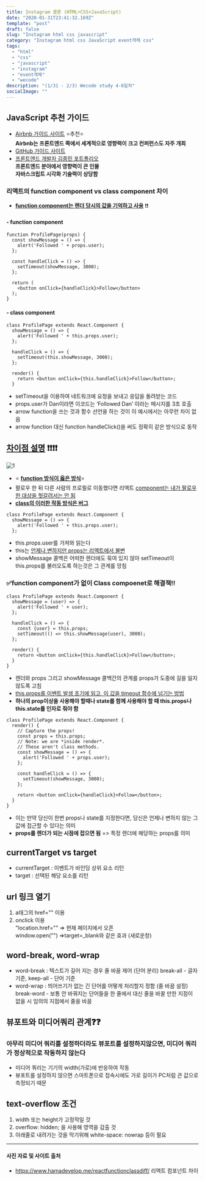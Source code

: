 ```yaml
---
title: Instagram 클론 (HTML+CSS+JavaScript)
date: "2020-01-31T23:41:32.169Z"
template: "post"
draft: false
slug: "Instagram html css javascript"
category: "Instagram html css JavaScript event객체 css"
tags:
  - "html"
  - "css"
  - "javascript"
  - "instagram"
  - "event객체"
  - "wecode"
description: "(1/31 - 2/3) Wecode study 4-6일차"
socialImage: ""
---
```


## JavaScript 추천 가이드

- [Airbnb 가이드 사이트](https://github.com/airbnb/javascript) ⭐추천⭐  
  **Airbnb는 프론트엔드 쪽에서 세계적으로 영향력이 크고 컨퍼런스도 자주 개최**
- [GitHub 가이드 사이트](https://google.github.io/styleguide/htmlcssguide.html)
- [프론트엔드 개발자 김종민 포트폴리오](https://docs.google.com/presentation/d/1a691zZsgQMZBftHI3RJpgy8CqYtTQi8ZSe3SMgU6Tac/edit#slide=id.g75ac57a38d_0_63)  
  **프론트엔드 분야에서 영향력이 큰 인물**  
  **자바스크립트 시각화 기술력이 상당함**

### 리액트의 function component vs class component 차이

- **<u>function component는 렌더 당시의 값을 기억하고 사용</u>** ❗❗

#### - function component

```
function ProfilePage(props) {
  const showMessage = () => {
    alert('Followed ' + props.user);
  };

  const handleClick = () => {
    setTimeout(showMessage, 3000);
  };

  return (
    <button onClick={handleClick}>Follow</button>
  );
}
```

#### - class component

```
class ProfilePage extends React.Component {
  showMessage = () => {
    alert('Followed ' + this.props.user);
  };

  handleClick = () => {
    setTimeout(this.showMessage, 3000);
  };

  render() {
    return <button onClick={this.handleClick}>Follow</button>;
  }
```

- setTimeout을 이용하여 네트워크에 요청을 보내고 응답을 돌려받는 코드
- props.user가 Dan이라면 이코드는 ‘Followed Dan’ 이라는 메시지를 3초 호출
- arrow function을 쓰는 것과 함수 선언을 하는 것이 이 예시에서는 아무런 차이 없음
- arrow function 대신 function handleClick()을 써도 정확히 같은 방식으로 동작

## <u>차이점 설명</u> ❗❗❗❗

![1](https://overreacted.io/386a449110202d5140d67336a0ade5a0/bug.gif)

- ⭐ <u>**function 방식이 옳은 방식**</u>⭐
- 팔로우 한 뒤 다른 사람의 프로필로 이동했다면 리액트 <u>component는 내가 팔로우한 대상을 헛갈려서는 안 됨</u>
- <u>**class의 이러한 작동 방식은 버그**</u>

```
class ProfilePage extends React.Component {
  showMessage = () => {
    alert('Followed ' + this.props.user);
  };
```

- this.props.user를 가져와 읽는다
- this는 <u>언제나 변하지만 props는 리액트에서 불변</u>
- showMessage 콜백은 어떠한 렌더에도 묶여 있지 않아 setTimeout이 this.props를 불러오도록 하는것은 그 관계를 망침

### ✅function component가 없이 Class compoenet로 해결책!!

```
class ProfilePage extends React.Component {
  showMessage = (user) => {
    alert('Followed ' + user);
  };

  handleClick = () => {
    const {user} = this.props;
    setTimeout(() => this.showMessage(user), 3000);
  };

  render() {
    return <button onClick={this.handleClick}>Follow</button>;
  }
}
```

- 렌더와 props 그리고 showMessage 콜백간의 관계를 props가 도중에 길을 잃지 않도록 고침
- <u>this.props를 이벤트 발생 초기에 읽고, 이 값을 timeout 함수에 넘기는 방법</u>
- **하나의 prop이상을 사용해야 할때나 state를 함께 사용해야 할 때 this.props나 this.state를 인자로 줘야 함**

```
class ProfilePage extends React.Component {
  render() {
    // Capture the props!
    const props = this.props;
    // Note: we are *inside render*.
    // These aren't class methods.
    const showMessage = () => {
      alert('Followed ' + props.user);
    };

    const handleClick = () => {
      setTimeout(showMessage, 3000);
    };

    return <button onClick={handleClick}>Follow</button>;
  }
}
```

- 이는 만약 당신이 한번 props나 state를 지정한다면, 당신은 언제나 변하지 않는 그 값에 접근할 수 있다는 의미
- **props를 렌더가 되는 시점에 잡으면 됨** => 특정 렌더에 해당하는 props를 의미

## currentTarget vs target

- currentTarget : 이벤트가 바인딩 상위 요소 리턴
- target : 선택된 해당 요소를 리턴

## url 링크 열기

1. a태그의 href="" 이용
2. onclick 이용  
   "location.href="" => 현재 페이지에서 오픈  
   window.open("") =>target=\_blank와 같은 효과 (새로운창)

## word-break, word-wrap

- word-break : 텍스트가 길어 지는 경우 줄 바꿈 제어 (단어 분리)
  break-all - 글자 기준, keep-all - 단어 기준
- word-wrap : 띄어쓰기가 없는 긴 단어를 어떻게 처리할지 정함 (줄 바꿈 설정)
  break-word - 보통 안 바꿔지는 단어들을 한 줄에서 대신 줄을 바꿀 만한 지점이 없을 시 임의의 지점에서 줄을 바꿈

## 뷰포트와 미디어쿼리 관계❓❓

### 아무리 미디어 쿼리를 설정하더라도 뷰포트를 설정하지않으면, 미디어 쿼리가 정상적으로 작동하지 않는다

- 미디어 쿼리는 기기의 width(가로)에 반응하여 작동
- 뷰포트를 설정하지 않으면 스마트폰으로 접속시에도 가로 길이가 PC처럼 큰 값으로 측정되기 때문

## text-overflow 조건

1. width 또는 height가 고정적일 것
2. overflow: hidden; 을 사용해 영역을 감출 것
3. 아래줄로 내려가는 것을 막기위해 white-space: nowrap 등이 필요

---

#### 사진 자료 및 사이트 출처

- https://www.hamadevelop.me/reactfunctionclassdiff/
  리액트 컴포넌트 차이
